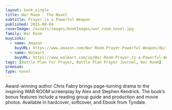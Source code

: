 ```yaml
---
layout: book_single
title: War Room - The Novel
subtitle: Prayer is a Powerful Weapon
published: 2015-08-04
coverImage: /assets/images/bookImages/war_room_novel.jpg
family: War Room
buyLinks:
  - name: Amazon
    buyURL: https://www.amazon.com/War-Room-Prayer-Powerful-Weapon/dp/1496407288/ref=sr_1_3?keywords=War+Room+Novel&qid=1637282331&qsid=141-6196979-4180442&sr=8-3&sres=1496407288%2CB07FDHF7PH%2C0141304685%2C1786819597%2C006208240X%2CB079Z929RT%2C198215893X%2CB085GF51ZS%2C1649525893%2C9380741855%2CB07NDLBGT2%2C1982182911%2C1635640334%2C1594139725%2C0486421201%2CB08W2XQ8FZ&srpt=ABIS_BOOK
  - name: Walmart
    buyURL: https://www.walmart.com/ip/War-Room-Prayer-Is-a-Powerful-Weapon-Paperback-9781496407283/44370406
tags: [Battle Plan For Prayer, Battle Plan Prayer Journal, War Room]
premium:
type: novel
---
```

Award-winning author Chris Fabry brings page-turning drama to the inspiring WAR ROOM screenplay by Alex and Stephen Kendrick. The book’s bonus features include a reading group guide and production and movie photos. Available in hardcover, softcover, and Ebook from Tyndale.
